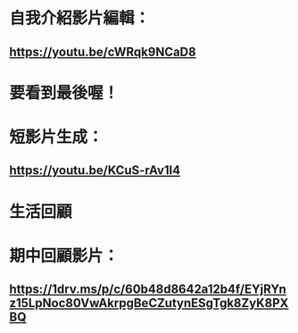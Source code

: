 # 自我介紹影片編輯：
## https://youtu.be/cWRqk9NCaD8
# 要看到最後喔！


# 短影片生成：
## https://youtu.be/KCuS-rAv1l4
# 生活回顧



# 期中回顧影片：
## https://1drv.ms/p/c/60b48d8642a12b4f/EYjRYnz15LpNoc80VwAkrpgBeCZutynESgTgk8ZyK8PXBQ

